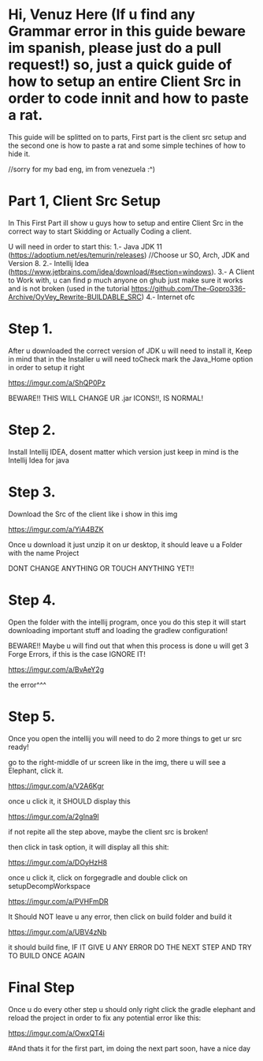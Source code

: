 # Hi, Venuz Here (If u find any Grammar error in this guide beware im spanish, please just do a pull request!) so, just a quick guide of how to setup an entire Client Src in order to code innit and how to paste a rat.

This guide will be splitted on to parts, First part is the client src setup and the second one is how to paste a rat and some simple techines of how to hide it.

//sorry for my bad eng, im from venezuela :^)

# Part 1, Client Src Setup
In This First Part ill show u guys how to setup and entire Client Src in the correct way to start Skidding or Actually Coding a client.

U will need in order to start this:
1.- Java JDK 11 (https://adoptium.net/es/temurin/releases) //Choose ur SO, Arch, JDK and Version 8.
2.- Intellij Idea (https://www.jetbrains.com/idea/download/#section=windows).
3.- A Client to Work with, u can find p much anyone on ghub just make sure it works and is not broken (used in the tutorial https://github.com/The-Gopro336-Archive/OyVey_Rewrite-BUILDABLE_SRC)
4.- Internet ofc

# Step 1. 
After u downloaded the correct version of JDK u will need to install it, Keep in mind that in the Installer u will need toCheck mark the Java_Home option in order to setup it right

https://imgur.com/a/ShQP0Pz

BEWARE!! THIS WILL CHANGE UR .jar ICONS!!, IS NORMAL!

# Step 2.
Install Intellij IDEA, dosent matter which version just keep in mind is the Intellij Idea for java

# Step 3.
Download the Src of the client like i show in this img

https://imgur.com/a/YiA4BZK

Once u download it just unzip it on ur desktop, it should leave u a Folder with the name Project

DONT CHANGE ANYTHING OR TOUCH ANYTHING YET!!

# Step 4. 
Open the folder with the intellij program, once you do this step it will start downloading important stuff and loading the gradlew configuration!

BEWARE!! Maybe u will find out that when this process is done u will get 3 Forge Errors, if this is the case IGNORE IT!

https://imgur.com/a/BvAeY2g

the error^^^

# Step 5.
Once you open the intellij you will need to do 2 more things to get ur src ready!

go to the right-middle of ur screen like in the img, there u will see a Elephant, click it.

https://imgur.com/a/V2A6Kgr

once u click it, it SHOULD display this

https://imgur.com/a/2gIna9l

if not repite all the step above, maybe the client src is broken!

then click in task option, it will display all this shit:

https://imgur.com/a/DOyHzH8

once u click it, click on forgegradle and double click on setupDecompWorkspace

https://imgur.com/a/PVHFmDR

It Should NOT leave u any error, then click on build folder and build it

https://imgur.com/a/UBV4zNb

it should build fine, IF IT GIVE U ANY ERROR DO THE NEXT STEP AND TRY TO BUILD ONCE AGAIN

# Final Step

Once u do every other step u should only right click the gradle elephant and reload the project in order to fix any potential error like this:

https://imgur.com/a/OwxQT4i

#And thats it for the first part, im doing the next part soon, have a nice day
